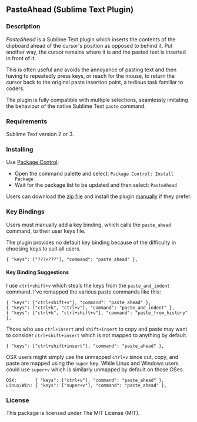 
## PasteAhead (Sublime Text Plugin)

### Description

*PasteAhead* is a Sublime Text plugin which inserts the contents of the clipboard ahead of the cursor's position as opposed to behind it. Put another way, the cursor remains where it is and the pasted text is inserted in front of it.

This is often useful and avoids the annoyance of pasting text and then having to repeatedly press keys, or reach for the mouse, to return the cursor back to the original paste insertion point, a tedious task familiar to coders.

The plugin is fully compatible with multiple selections, seamlessly imitating the behaviour of the native Sublime Text `paste` command.

### Requirements

Sublime Text version 2 or 3.

### Installing

Use [Package Control](https://packagecontrol.io/):

- Open the command palette and select: `Package Control: Install Package`
- Wait for the package list to be updated and then select: `PasteAhead`

Users can download the [zip file](https://github.com/mattst/SublimePasteAhead/archive/master.zip) and install the plugin [manually](http://docs.sublimetext.info/en/latest/extensibility/packages.html) if they prefer.

### Key Bindings

Users must manually add a key binding, which calls the `paste_ahead` command, to their user keys file.

The plugin provides no default key binding because of the difficulty in choosing keys to suit all users.

    { "keys": ["???+???"], "command": "paste_ahead" },

#### Key Binding Suggestions

I use `ctrl+shift+v` which steals the keys from the `paste_and_indent` command. I've remapped the various paste commands like this:

    { "keys": ["ctrl+shift+v"], "command": "paste_ahead" },
    { "keys": ["ctrl+k", "ctrl+v"], "command": "paste_and_indent" },
    { "keys": ["ctrl+k", "ctrl+shift+v"], "command": "paste_from_history" },

Those who use `ctrl+insert` and `shift+insert` to copy and paste may want to consider `ctrl+shift+insert` which is not mapped to anything by default.

    { "keys": ["ctrl+shift+insert"], "command": "paste_ahead" },

OSX users might simply use the unmapped `ctrl+v` since cut, copy, and paste are mapped using the `super` key. While Linux and Windows users could use `super+v` which is similarly unmapped by default on those OSes.

    OSX:       { "keys": ["ctrl+v"], "command": "paste_ahead" },
    Linux/Win: { "keys": ["super+v"], "command": "paste_ahead" },

### License

This package is licensed under The MIT License (MIT).
